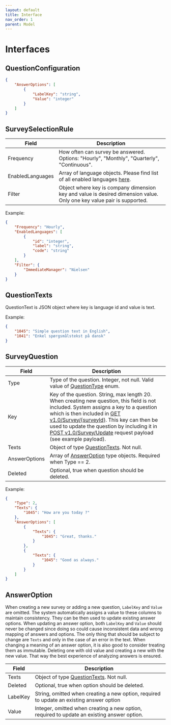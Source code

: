 ```yaml
---
layout: default
title: Interface
nav_order: 1
parent: Model
---
```


# Interfaces

## QuestionConfiguration

``` json
{
	"AnswerOptions": [
		{
			"LabelKey": "string",
			"Value": "integer"
		}
	]
}
```

## SurveySelectionRule

| Field             | Description                                                                  |
| ----------------- | ---------------------------------------------------------------------------- |
| Frequency         | How often can survey be answered. Options: "Hourly", "Monthly", "Quarterly", "Continuous".|
| EnabledLanguages  | Array of language objects. Please find list of all enabled languages [here](../../company-language-enabled.md).|
| Filter		    | Object where key is company dimension key and value is desired dimension value. Only one key value pair is supported.|

Example:

``` json
{
	"Frequency": "Hourly",
	"EnabledLanguages": [
		{
			"id": "integer",
			"label": "string",
			"code": "string"
		}
	],
	"Filter": {
		"ImmediateManager": "Nielsen"
	}
}
```

## QuestionTexts

QuestionText is JSON object where key is language id and value is text.

Example:

``` json
{
	"1045": "Simple question text in English",
	"1041": "Enkel spørgsmålstekst på dansk"
}
```

## SurveyQuestion

| Field             | Description                                                                  |
| ----------------- | ---------------------------------------------------------------------------- |
| Type              | Type of the question. Integer, not null. Valid value of [QuestionType](./survey-enum.md#questiontype) enum.|
| Key 				| Key of the question. String, max length 20. When creating new question, this field is not included. System assigns a key to a question which is then included in [GET v1.0/Survey/{surveyId}](../survey-get-by-Id.md). This key can then be used to update the question by including it in [POST v1.0/Survey/Update](../surve-post.md) request payload (see example payload). |
| Texts             | Object of type [QuestionTexts](#questiontexts). Not null.|
| AnswerOptions     | Array of [AnswerOption](#answeroption) type objects. Required when Type == 2.|
| Deleted           | Optional, true when question should be deleted.|

Example:

``` json
{
	"Type": 2,
	"Texts": {
		"1045": "How are you today ?"
	},
	"AnswerOptions": [
		{
			"Texts": {
				"1045": "Great, thanks."
			}
		},
		{
			"Texts": {
				"1045": "Good as always."
			}
		}
	]
}
```

## AnswerOption
When creating a new survey or adding a new question, `LabelKey` and `Value` are omitted. The system automatically assigns a value to these columns to maintain consistency. They can be then used to update existing answer options. When updating an answer option, both `LabelKey` and `Value` should never be changed since doing so could cause inconsistent data and wrong mapping of answers and options. The only thing that should be subject to change are `Texts` and only in the case of an error in the text. When changing a meaning of an answer option, it is also good to consider treating them as immutable. Deleting one with old value and creating a new with the new value. That way the best experience of analyzing answers is ensured.

| Field             | Description                                                                  |
| ----------------- | ---------------------------------------------------------------------------- |
| Texts             | Object of type [QuestionTexts](#questiontexts). Not null.					   |
| Deleted           | Optional, true when option should be deleted.|
| LabelKey          | String, omitted when creating a new option, required to update an existing answer option |
| Value           	| Integer, omitted when creating a new option, required to update an existing answer option. |

